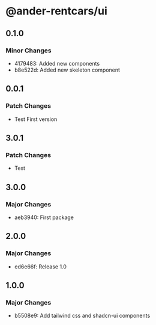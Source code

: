 # @ander-rentcars/ui

## 0.1.0

### Minor Changes

- 4179483: Added new components
- b8e522d: Added new skeleton component

## 0.0.1

### Patch Changes

- Test First version

## 3.0.1

### Patch Changes

- Test

## 3.0.0

### Major Changes

- aeb3940: First package

## 2.0.0

### Major Changes

- ed6e66f: Release 1.0

## 1.0.0

### Major Changes

- b5508e9: Add tailwind css and shadcn-ui components
